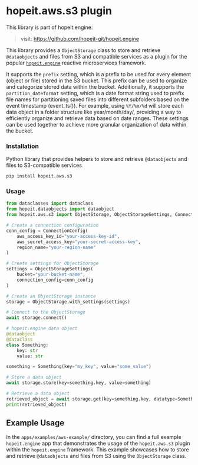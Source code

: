 # hopeit.aws.s3 plugin

This library is part of hopeit.engine:

> visit: https://github.com/hopeit-git/hopeit.engine

This library provides a `ObjectStorage` class to store and retrieve `@dataobjects` and files from S3 and compatible services as a plugin for the popular [`hopeit.engine`](https://github.com/hopeit-git/hopeit.engine) reactive microservices framework.

It supports the `prefix` setting, which is a prefix to be used for every element (object or file) stored in the S3 bucket. This prefix can be used to organize and categorize stored data within the bucket. Additionally, it supports the `partition_dateformat` setting, which is a date format string used to prefix file names for partitioning saved files into different subfolders based on the event timestamp (event_ts()). For example, using `%Y/%m/%d` will store each data object in a folder structure like year/month/day/, providing a way to efficiently organize and retrieve data based on date ranges. These settings can be used together to achieve more granular organization of data within the bucket.

### Installation

Python library that provides helpers to store and retrieve `@dataobjects` and files to S3-compatible services

```bash
pip install hopeit.aws.s3
```

### Usage

```python
from dataclasses import dataclass
from hopeit.dataobjects import dataobject
from hopeit.aws.s3 import ObjectStorage, ObjectStorageSettings, ConnectionConfig

# Create a connection configuration
conn_config = ConnectionConfig(
    aws_access_key_id="your-access-key-id",
    aws_secret_access_key="your-secret-access-key",
    region_name="your-region-name"
)

# Create settings for ObjectStorage
settings = ObjectStorageSettings(
    bucket="your-bucket-name",
    connection_config=conn_config
)

# Create an ObjectStorage instance
storage = ObjectStorage.with_settings(settings)

# Connect to the ObjectStorage
await storage.connect()

# hopeit.engine data object
@dataobject
@dataclass
class Something:
    key: str
    value: str

something = Something(key="my_key", value="some_value")

# Store a data object
await storage.store(key=something.key, value=something)

# Retrieve a data object
retrieved_object = await storage.get(key=something.key, datatype=Something)
print(retrieved_object)
```

## Example Usage

In the `apps/examples/aws-example/` directory, you can find a full example `hopeit.engine` app that demonstrates the usage of the `hopeit.aws.s3` plugin within the `hopeit.engine` framework. This example showcases how to store and retrieve `@dataobjects` and files from S3 using the `ObjectStorage` class.
